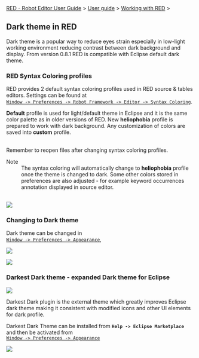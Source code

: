 <html>
<head>
<link href="PLUGINS_ROOT/org.robotframework.ide.eclipse.main.plugin.doc.user/help/style.css" rel="stylesheet" type="text/css"/>
</head>
<body>
<a href="..\..\index.html">RED - Robot Editor User Guide</a> &gt; <a href="..\user_guide.html">User guide</a> &gt; <a href="..\working_with_red.html">Working with RED</a> &gt; 
<h2>Dark theme in RED</h2>
<p>Dark theme is a popular way to reduce eyes strain especially in low-light working environment reducing contrast 
between dark background and display. From version 0.8.1 RED is compatible with Eclipse default dark theme.
</p>
<h3>RED Syntax Coloring profiles</h3>
<p>RED provides 2 default syntax coloring profiles used in RED source &amp; tables editors. Settings can be found at 
<code><a class="command" href="javascript:executeCommand('org.eclipse.ui.window.preferences(preferencePageId=org.robotframework.ide.eclipse.main.plugin.preferences.editor.syntax)')">
Window -&gt; Preferences -&gt; Robot Framework -&gt; Editor -&gt; Syntax Coloring</a></code>.
</p>
<p><b>Default</b> profile is used for light/default theme in Eclipse and it is the same color palette as in older 
versions of RED. New <b>heliophobia</b> profile is prepared to work with dark background. Any customization of
colors are saved into <b>custom</b> profile. 

<br/>Remember to reopen files after changing syntax coloring profiles.
</p>
<dl class="note">
<dt>Note</dt>
<dd>The syntax coloring will automatically change to <b>heliophobia</b> profile once the theme is changed 
   to dark. Some other colors stored in preferences are also adjusted - for example keyword occurrences annotation
   displayed in source editor.</dd>
</dl>
<br/><img src="images/robot-color-profiles.png"/>
<h3>Changing to Dark theme</h3>
<p>Dark theme can be changed in 
<code><a class="command" href="javascript:executeCommand('org.eclipse.ui.window.preferences(preferencePageId=org.eclipse.ui.preferencePages.Views)')">
Window -&gt; Preferences -&gt; Appearance</a></code>,
</p>
<p><img src="images/apperence-dark.png"/>
</p>
<p><img src="images/red-dark.png"/>
</p>
<h3>Darkest Dark theme - expanded Dark theme for Eclipse</h3>
<p><img src="images/darkest-dark.png"/>
</p>
<p>Darkest Dark plugin is the external theme which greatly improves Eclipse dark theme making it consistent with 
modified icons and other UI elements for dark profile.
</p>
<p>Darkest Dark Theme can be installed from 
<b><code>Help -&gt; Eclipse Marketplace</code></b> and then be activated from 
<code><a class="command" href="javascript:executeCommand('org.eclipse.ui.window.preferences(preferencePageId=org.eclipse.ui.preferencePages.Views)')">
Window -&gt; Preferences -&gt; Appearance</a></code>
</p>
<p><img src="images/apperence-darkest-dark.png"/>
</p>
</body>
</html>